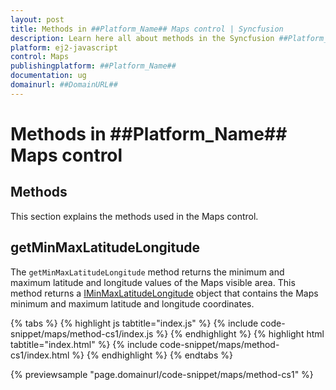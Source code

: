 ```yaml
---
layout: post
title: Methods in ##Platform_Name## Maps control | Syncfusion
description: Learn here all about methods in the Syncfusion ##Platform_Name## Maps control of Syncfusion Essential JS 2 and more.
platform: ej2-javascript
control: Maps 
publishingplatform: ##Platform_Name##
documentation: ug
domainurl: ##DomainURL##
---
```


# Methods in ##Platform_Name## Maps control

## Methods

This section explains the methods used in the Maps control.

## getMinMaxLatitudeLongitude

The `getMinMaxLatitudeLongitude` method returns the minimum and maximum latitude and longitude values of the Maps visible area. This method returns a [IMinMaxLatitudeLongitude](https://ej2.syncfusion.com/javascript/documentation/api/maps/iMinMaxLatitudeLongitude/) object that contains the Maps minimum and maximum latitude and longitude coordinates.

{% tabs %}
{% highlight js tabtitle="index.js" %}
{% include code-snippet/maps/method-cs1/index.js %}
{% endhighlight %}
{% highlight html tabtitle="index.html" %}
{% include code-snippet/maps/method-cs1/index.html %}
{% endhighlight %}
{% endtabs %}
        
{% previewsample "page.domainurl/code-snippet/maps/method-cs1" %}
